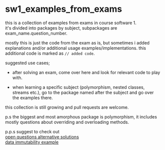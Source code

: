 # sw1_examples_from_exams

this is a collection of examples from exams in course software 1.<br>
it's divided into packages by subject, subpackages are exam_name.question_number.

mostly this is just the code from the exam as is, but sometimes i added explanations and/or additional usage examples/implementations.
this additional code is marked as `// added code`.

suggested use cases;
* after solving an exam, come over here and look for relevant code to play with.

* when learning a specific subject (polymorphism, nested classes, streams etc.), go to the package named after the subject and go over the examples there.

this collection is still growing and pull requests are welcome.


p.s
the biggest and most amorphous package is polymorphism, it includes mostly questions about overriding and overloading methods.


p.p.s suggest to check out<br>
[open questions alternative solutions](https://github.com/anna-pett/sw1_examples_from_exams/tree/main/src/openQuestions)<br>
[data immutability example](https://github.com/anna-pett/sw1_examples_from_exams/tree/main/src/dataSafety/e2019b_A/q9)

